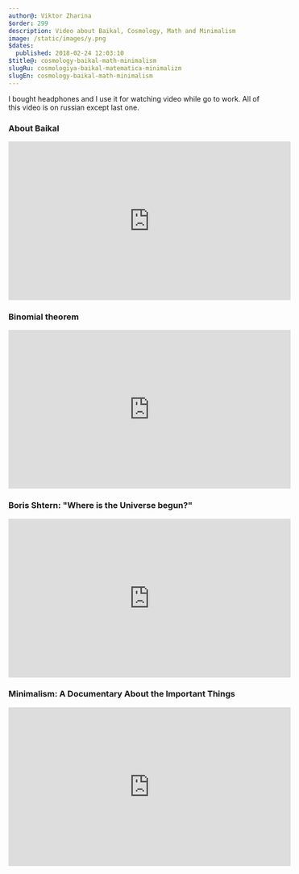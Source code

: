 ```yaml
---
author@: Viktor Zharina
$order: 299
description: Video about Baikal, Cosmology, Math and Minimalism
image: /static/images/y.png
$dates:
  published: 2018-02-24 12:03:10
$title@: cosmology-baikal-math-minimalism
slugRu: cosmologiya-baikal-matematica-minimalizm
slugEn: cosmology-baikal-math-minimalism
---
```

I bought headphones and I use it for watching video while go to work.
All of this video is on russian except last one.

### About Baikal
<div class="videoWrapper">
<iframe width="560" height="315" src="https://www.youtube.com/embed/4WejFC9HZPg?rel=0&amp;controls=0&amp;showinfo=0" frameborder="0" allow="autoplay; encrypted-media" allowfullscreen></iframe>
</div>

### Binomial theorem
<div class="videoWrapper">
  <iframe width="560" height="315" src="https://www.youtube.com/embed/Pwvp2H0hx4E?rel=0&amp;controls=0&amp;showinfo=0" frameborder="0" allow="autoplay; encrypted-media" allowfullscreen></iframe>
</div>

### Boris Shtern: "Where is the Universe begun?"
<div class="videoWrapper">
  <iframe width="560" height="315" src="https://www.youtube.com/embed/mU6p52J1CNY?rel=0&amp;controls=0&amp;showinfo=0" frameborder="0" allow="autoplay; encrypted-media" allowfullscreen></iframe>
</div>


### Minimalism: A Documentary About the Important Things
<div class="videoWrapper">
  <iframe width="560" height="315" src="https://www.youtube.com/embed/0Co1Iptd4p4?rel=0" frameborder="0" allow="autoplay; encrypted-media" allowfullscreen></iframe>
</div>
